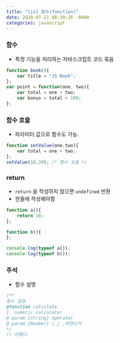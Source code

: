 ```yaml
---
title: "[js] 함수(function)"
date: 2020-07-21 08:30:28 -0400
categories: javascript
---
```


### 함수

- 특정 기능을 처리하는 자바스크립트 코드 묶음

```javascript
function book(){
    var title = "JS Book";
};
var point = function(one, two){
    var total = one + two;
    var bonus = total + 100;
};

```


### 함수 호출

- 파라미터 값으로 함수도 가능.

```javascript
function setValue(one,two){
    var total = one + two;
};
setValue(10,20); /* 함수 호출 */
```
### return

- ```return``` 을 작성하지 않으면 ```undefined``` 반환
- 한줄에 작성해야함

```javascript
function a(){
    return 10;
};

function b(){
};

console.log(typeof a());
console.log(typeof b());

```

### 주석

- 함수 설명

```javascript
/**
함수 설명
@function calculate
1. numeric calculater
@ param {string} operator
@ param {Number} i j ,피연산자
*/
// 이렇다.
```